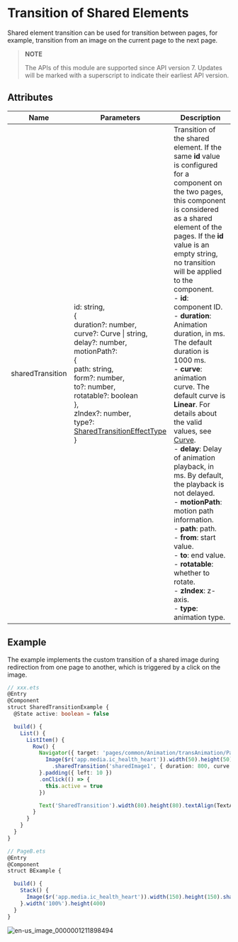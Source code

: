 # Transition of Shared Elements

Shared element transition can be used for transition between pages, for example, transition from an image on the current page to the next page.

> **NOTE**
>
> The APIs of this module are supported since API version 7. Updates will be marked with a superscript to indicate their earliest API version.


## Attributes


| Name            | Parameters                                                        | Description                                                    |
| ---------------- | ------------------------------------------------------------ | ------------------------------------------------------------ |
| sharedTransition | id: string,<br>{<br>duration?: number,<br>curve?: Curve \| string,<br>delay?: number,<br>motionPath?: <br>{<br>path: string,<br>form?: number,<br>to?: number,<br>rotatable?: boolean<br>},<br>zIndex?: number,<br>type?: [SharedTransitionEffectType](ts-appendix-enums.md#sharedtransitioneffecttype)<br>} | Transition of the shared element. If the same **id** value is configured for a component on the two pages, this component is considered as a shared element of the pages. If the **id** value is an empty string, no transition will be applied to the component.<br>- **id**: component ID.<br>- **duration**: Animation duration, in ms. The default duration is 1000 ms.<br>- **curve**: animation curve. The default curve is **Linear**. For details about the valid values, see [Curve](ts-animatorproperty.md).<br>- **delay**: Delay of animation playback, in ms. By default, the playback is not delayed.<br>- **motionPath**: motion path information.<br>- **path**: path.<br>- **from**: start value.<br>- **to**: end value.<br>- **rotatable**: whether to rotate.<br>- **zIndex**: z-axis.<br>- **type**: animation type.|


## Example

  The example implements the custom transition of a shared image during redirection from one page to another, which is triggered by a click on the image.

```ts
// xxx.ets
@Entry
@Component
struct SharedTransitionExample {
  @State active: boolean = false

  build() {
    List() {
      ListItem() {
        Row() {
          Navigator({ target: 'pages/common/Animation/transAnimation/PageB', type: NavigationType.Push }) {
            Image($r('app.media.ic_health_heart')).width(50).height(50)
              .sharedTransition('sharedImage1', { duration: 800, curve: Curve.Linear, delay: 100 })
          }.padding({ left: 10 })
          .onClick(() => {
            this.active = true
          })

          Text('SharedTransition').width(80).height(80).textAlign(TextAlign.Center)
        }
      }
    }
  }
}
```

```ts
// PageB.ets
@Entry
@Component
struct BExample {

  build() {
    Stack() {
      Image($r('app.media.ic_health_heart')).width(150).height(150).sharedTransition('sharedImage1')
    }.width('100%').height(400)
  }
}
```

![en-us_image_0000001211898494](figures/en-us_image_0000001211898494.gif)
